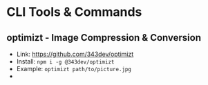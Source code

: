 # CLI Tools & Commands

## optimizt - Image Compression & Conversion
- Link: https://github.com/343dev/optimizt
- Install: `npm i -g @343dev/optimizt` 
- Example: `optimizt path/to/picture.jpg`
- 